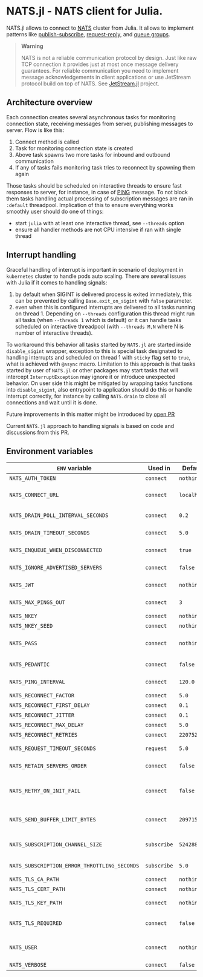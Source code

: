 # NATS.jl - NATS client for Julia.

NATS.jl allows to connect to [NATS](https://nats.io) cluster from Julia.
It allows to implement patterns like [publish-subscribe](https://docs.nats.io/nats-concepts/core-nats/pubsub), [request-reply](https://docs.nats.io/nats-concepts/core-nats/reqreply), and [queue groups](https://docs.nats.io/nats-concepts/core-nats/queue).

> **Warning**
> 
> NATS is not a reliable communication protocol by design. Just like raw TCP connection it provides just at most once message delivery guarantees.
> For reliable communication you need to implement message acknowledgements in client applications or use JetStream protocol build on top of NATS. See [JetStream.jl](https://github.com/jakubwro/JetStream.jl) project.

## Architecture overview

Each connection creates several asynchronous tasks for monitoring connection state, receiving messages from server, publishing messages to server. Flow is like this:
1. Connect method is called
2. Task for monitoring connection state is created
3. Above task spawns two more tasks for inbound and outbound communication
4. If any of tasks fails monitoring task tries to reconnect by spawning them again

Those tasks should be scheduled on interactive threads to ensure fast responses to server, for instance, in case of [PING](https://jakubwro.github.io/NATS.jl/dev/protocol/#NATS.Ping) message. To not block them tasks handling actual processing of subscription messages are ran in `:default` threadpool. Implication of this to ensure everything works smoothly user should do one of things:
 - start `julia` with at least one interactive thread, see `--threads` option
 - ensure all handler methods are not CPU intensive if ran with single thread

## Interrupt handling

Graceful handling of interrupt is important in scenario of deployment in `kubernetes` cluster to handle pods auto scaling.
There are several issues with Julia if it comes to handling signals:
1. by default when SIGINT is delivered process is exited immediately, this can be prevented by calling `Base.exit_on_sigint` with `false` parameter.
2. even when this is configured interrupts are delivered to all tasks running on thread 1. Depending on `--threads` configuration this thread might run all tasks (when `--threads 1` which is default) or it can handle tasks scheduled on interactive threadpool (with `--threads M,N` where N is number of interactive threads). 

To workaround this behavior all tasks started by `NATS.jl` are started inside `disable_sigint` wrapper, exception to this is special task designated to handling interrupts and scheduled on thread 1 with `sticky` flag set to `true`, what is achieved with `@async` macro.
Limitation to this approach is that tasks started by user of `NATS.jl` or other packages may start tasks that will intercept `InterruptException` may ignore it or introduce unexpected behavior. On user side this might be mitigated by wrapping tasks functions into `disable_sigint`, also entrypoint to application should do this or handle interrupt correctly, for instance by calling `NATS.drain` to close all connections and wait until it is done.

Future improvements in this matter might be introduced by [open PR](https://github.com/JuliaLang/julia/pull/49541)

Current `NATS.jl` approach to handling signals is based on code and discussions from this PR. 

## Environment variables

| `ENV` variable                                | Used in      | Default if not set | Description
|-----------------------------------------------|--------------|--------------------|-------------
| `NATS_AUTH_TOKEN`                             | `connect`    | `nothing`          | Client authorization token   
| `NATS_CONNECT_URL`                            | `connect`    | `localhost:4222`   | Connection url, multiple urls to the same NATS cluster can be provided, for example `nats:://localhost:4222,tls://localhost:4223`    
| `NATS_DRAIN_POLL_INTERVAL_SECONDS`            | `connect`    | `0.2`              | Interval in seconds how often `drain` will check if all buffers are consumed.
| `NATS_DRAIN_TIMEOUT_SECONDS`                  | `connect`    | `5.0`              | Maximum time (in seconds) `drain` will block before returning error
| `NATS_ENQUEUE_WHEN_DISCONNECTED`              | `connect`    | `true`             | Allows buffering outgoing messages during disconnection
| `NATS_IGNORE_ADVERTISED_SERVERS`              | `connect`    | `false`            | Ignores other cluster servers returned by server
| `NATS_JWT`                                    | `connect`    | `nothing`          | The JWT that identifies a user permissions and account                                  
| `NATS_MAX_PINGS_OUT`                          | `connect`    | `3`                | How many pings in a row might fail before connection will be restarted
| `NATS_NKEY`                                   | `connect`    | `nothing`          | The public NKey to authenticate the client
| `NATS_NKEY_SEED`                              | `connect`    | `nothing`          | the private NKey to authenticate the client
| `NATS_PASS`                                   | `connect`    | `nothing`          | Connection password, can be also passed in url `nats://john:passw0rd@localhost:4223` but env variable has higher priority
| `NATS_PEDANTIC`                               | `connect`    | `false`            | Turns on additional strict format checking, e.g. for properly formed subjects
| `NATS_PING_INTERVAL`                          | `connect`    | `120.0`            | Interval in seconds how often server should be pinged to check connection health
| `NATS_RECONNECT_FACTOR`                       | `connect`    | `5.0`                 | Exponential reconnect delays configuration
| `NATS_RECONNECT_FIRST_DELAY`                  | `connect`    | `0.1`                 | Exponential reconnect delays configuration
| `NATS_RECONNECT_JITTER`                       | `connect`    | `0.1`                 | Exponential reconnect delays configuration
| `NATS_RECONNECT_MAX_DELAY`                    | `connect`    | `5.0`                 | Exponential reconnect delays configuration
| `NATS_RECONNECT_RETRIES`                      | `connect`    | `220752000000000000`  | Exponential reconnect delays configuration
| `NATS_REQUEST_TIMEOUT_SECONDS`                | `request`    | `5.0`              | Time how long `request` will block before returning error
| `NATS_RETAIN_SERVERS_ORDER`                   | `connect`    | `false`            | Changes connection url selection policy from random to sequence they were provided.
| `NATS_RETRY_ON_INIT_FAIL`                     | `connect`    | `false`            | If set to true `connect` will not throw and error if connection init fails, but will continue retrying in background returning immediately connection in `CONNECTING` state.
| `NATS_SEND_BUFFER_LIMIT_BYTES`                | `connect`    | `2097152`          | Soft limit for buffer of messages pending. If too small operations that send messages to server (e.g. `publish`) may throw an exception
| `NATS_SUBSCRIPTION_CHANNEL_SIZE`              | `subscribe`  | `524288`           | How many messages waiting for processing subscription buffer can hold, if it gets full messages will be dropped.
| `NATS_SUBSCRIPTION_ERROR_THROTTLING_SECONDS`  | `subscribe`  | `5.0`              | How often subscription handler exceptions are reported in logs
| `NATS_TLS_CA_PATH`                            | `connect`    | `nothing`          | Path to CA certificate file if TLS is used
| `NATS_TLS_CERT_PATH`                          | `connect`    | `nothing`          | Path to client certificate file if TLS is used
| `NATS_TLS_KEY_PATH`                           | `connect`    | `nothing`          | Path to client private certificate file if TLS is used 
| `NATS_TLS_REQUIRED`                           | `connect`    | `false`            | Forces TLS connection. TLS can be also forced by using url with `tls` scheme, example `tls://localhost:4223`
| `NATS_USER`                                   | `connect`    | `nothing`          | Connection username, can be also passed in url `nats://john:passw0rd@localhost:4223` but env variable has higher priority
| `NATS_VERBOSE`                                | `connect`    | `false`            | Turns on protocol acknowledgements
